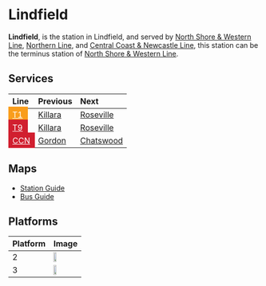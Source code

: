 # Lindfield

**Lindfield**, is the station in Lindfield, and served by [North Shore & Western Line](/train/t1), [Northern Line](/train/t9), and [Central Coast & Newcastle Line](/train/ccn), this station can be the terminus station of [North Shore & Western Line](/train/t1).

## Services

| Line | Previous | Next |
| :--- | :--- | :--- |
| <mark style="background-color: #F99D1C; display: inline-block; padding: 6px 10px; margin: -6px -10px;"><a href="/train/t1" style="color: #fff;">T1</a></mark> | [Killara](/killara/killara) | [Roseville](/roseville/roseville) |
| <mark style="background-color: #D11F2F; display: inline-block; padding: 6px 10px; margin: -6px -10px;"><a href="/train/t9" style="color: #fff;">T9</a></mark> | [Killara](/killara/killara) | [Roseville](/roseville/roseville) |
| <mark style="background-color: #D11F2F; display: inline-block; padding: 6px 10px; margin: -6px -10px;"><a href="/train/ccn" style="color: #fff;">CCN</a></mark> | [Gordon](/gordon/gordon) | [Chatswood](/chatswood/chatswood) |
## Maps

- [Station Guide](CUD_APCP_001.pdf) 
- [Bus Guide](CUD_APXP_BSG_WCAG_20250119.pdf)

## Platforms

| Platform | Image |
| --- | --- |
| 2 | <img src="platform2.png" width="35%" height="35%"> |
| 3 | <img src="platform3.png" width="35%" height="35%"> |